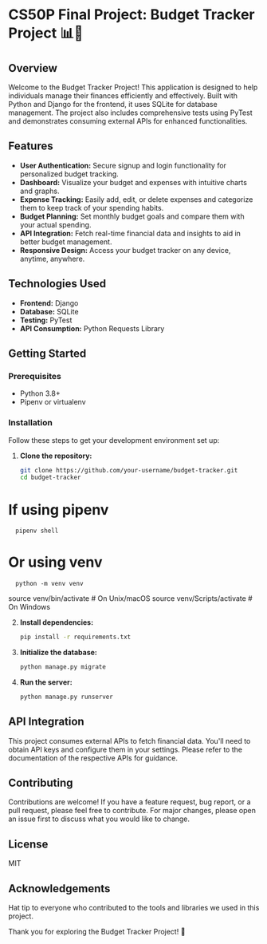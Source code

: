 # CS50P Final Project: Budget Tracker Project 📊💼

## Overview

Welcome to the Budget Tracker Project! This application is designed to help individuals manage their finances efficiently and effectively. Built with Python and Django for the frontend, it uses SQLite for database management. The project also includes comprehensive tests using PyTest and demonstrates consuming external APIs for enhanced functionalities.

## Features

- **User Authentication:** Secure signup and login functionality for personalized budget tracking.
- **Dashboard:** Visualize your budget and expenses with intuitive charts and graphs.
- **Expense Tracking:** Easily add, edit, or delete expenses and categorize them to keep track of your spending habits.
- **Budget Planning:** Set monthly budget goals and compare them with your actual spending.
- **API Integration:** Fetch real-time financial data and insights to aid in better budget management.
- **Responsive Design:** Access your budget tracker on any device, anytime, anywhere.

## Technologies Used

- **Frontend:** Django
- **Database:** SQLite
- **Testing:** PyTest
- **API Consumption:** Python Requests Library

## Getting Started

### Prerequisites

- Python 3.8+
- Pipenv or virtualenv

### Installation

Follow these steps to get your development environment set up:

1. **Clone the repository:**

   ```bash
   git clone https://github.com/your-username/budget-tracker.git
   cd budget-tracker
   
# If using pipenv
      pipenv shell  

# Or using venv
      python -m venv venv
source venv/bin/activate  # On Unix/macOS
source venv/Scripts/activate  # On Windows

2. **Install dependencies:**
    ```bash
   pip install -r requirements.txt

3. **Initialize the database:**
    ```bash
   python manage.py migrate
    
4. **Run the server:**
    ```bash
   python manage.py runserver

## API Integration
This project consumes external APIs to fetch financial data. You'll need to obtain API keys and configure them in your settings. Please refer to the documentation of the respective APIs for guidance.

## Contributing
Contributions are welcome! If you have a feature request, bug report, or a pull request, please feel free to contribute. For major changes, please open an issue first to discuss what you would like to change.

## License
MIT

## Acknowledgements
Hat tip to everyone who contributed to the tools and libraries we used in this project.

Thank you for exploring the Budget Tracker Project! 🚀
